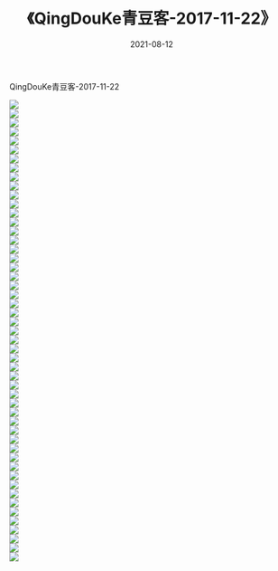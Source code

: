 ﻿---
layout: post
title:  《QingDouKe青豆客-2017-11-22》
date:   2021-08-12
img: http://img.660000.xyz/Sharelink/网络美图/2021/QingDouKe青豆客-2017-11-22/000.jpg
categories: [美女, 清纯, 唯美]
---

QingDouKe青豆客-2017-11-22

  ![](http://img.660000.xyz/Sharelink/网络美图/2021/QingDouKe青豆客-2017-11-22/001.jpg) <br> ![](http://img.660000.xyz/Sharelink/网络美图/2021/QingDouKe青豆客-2017-11-22/002.jpg) <br> ![](http://img.660000.xyz/Sharelink/网络美图/2021/QingDouKe青豆客-2017-11-22/003.jpg) <br> ![](http://img.660000.xyz/Sharelink/网络美图/2021/QingDouKe青豆客-2017-11-22/004.jpg) <br> ![](http://img.660000.xyz/Sharelink/网络美图/2021/QingDouKe青豆客-2017-11-22/005.jpg) <br> ![](http://img.660000.xyz/Sharelink/网络美图/2021/QingDouKe青豆客-2017-11-22/006.jpg) <br> ![](http://img.660000.xyz/Sharelink/网络美图/2021/QingDouKe青豆客-2017-11-22/007.jpg) <br> ![](http://img.660000.xyz/Sharelink/网络美图/2021/QingDouKe青豆客-2017-11-22/008.jpg) <br> ![](http://img.660000.xyz/Sharelink/网络美图/2021/QingDouKe青豆客-2017-11-22/009.jpg) <br> ![](http://img.660000.xyz/Sharelink/网络美图/2021/QingDouKe青豆客-2017-11-22/010.jpg) <br> ![](http://img.660000.xyz/Sharelink/网络美图/2021/QingDouKe青豆客-2017-11-22/011.jpg) <br> ![](http://img.660000.xyz/Sharelink/网络美图/2021/QingDouKe青豆客-2017-11-22/012.jpg) <br> ![](http://img.660000.xyz/Sharelink/网络美图/2021/QingDouKe青豆客-2017-11-22/013.jpg) <br> ![](http://img.660000.xyz/Sharelink/网络美图/2021/QingDouKe青豆客-2017-11-22/014.jpg) <br> ![](http://img.660000.xyz/Sharelink/网络美图/2021/QingDouKe青豆客-2017-11-22/015.jpg) <br> ![](http://img.660000.xyz/Sharelink/网络美图/2021/QingDouKe青豆客-2017-11-22/016.jpg) <br> ![](http://img.660000.xyz/Sharelink/网络美图/2021/QingDouKe青豆客-2017-11-22/017.jpg) <br> ![](http://img.660000.xyz/Sharelink/网络美图/2021/QingDouKe青豆客-2017-11-22/018.jpg) <br> ![](http://img.660000.xyz/Sharelink/网络美图/2021/QingDouKe青豆客-2017-11-22/019.jpg) <br> ![](http://img.660000.xyz/Sharelink/网络美图/2021/QingDouKe青豆客-2017-11-22/020.jpg) <br> ![](http://img.660000.xyz/Sharelink/网络美图/2021/QingDouKe青豆客-2017-11-22/021.jpg) <br> ![](http://img.660000.xyz/Sharelink/网络美图/2021/QingDouKe青豆客-2017-11-22/022.jpg) <br> ![](http://img.660000.xyz/Sharelink/网络美图/2021/QingDouKe青豆客-2017-11-22/023.jpg) <br> ![](http://img.660000.xyz/Sharelink/网络美图/2021/QingDouKe青豆客-2017-11-22/024.jpg) <br> ![](http://img.660000.xyz/Sharelink/网络美图/2021/QingDouKe青豆客-2017-11-22/025.jpg) <br> ![](http://img.660000.xyz/Sharelink/网络美图/2021/QingDouKe青豆客-2017-11-22/026.jpg) <br> ![](http://img.660000.xyz/Sharelink/网络美图/2021/QingDouKe青豆客-2017-11-22/027.jpg) <br> ![](http://img.660000.xyz/Sharelink/网络美图/2021/QingDouKe青豆客-2017-11-22/028.jpg) <br> ![](http://img.660000.xyz/Sharelink/网络美图/2021/QingDouKe青豆客-2017-11-22/029.jpg) <br> ![](http://img.660000.xyz/Sharelink/网络美图/2021/QingDouKe青豆客-2017-11-22/030.jpg) <br> ![](http://img.660000.xyz/Sharelink/网络美图/2021/QingDouKe青豆客-2017-11-22/031.jpg) <br> ![](http://img.660000.xyz/Sharelink/网络美图/2021/QingDouKe青豆客-2017-11-22/032.jpg) <br> ![](http://img.660000.xyz/Sharelink/网络美图/2021/QingDouKe青豆客-2017-11-22/033.jpg) <br> ![](http://img.660000.xyz/Sharelink/网络美图/2021/QingDouKe青豆客-2017-11-22/034.jpg) <br> ![](http://img.660000.xyz/Sharelink/网络美图/2021/QingDouKe青豆客-2017-11-22/035.jpg) <br> ![](http://img.660000.xyz/Sharelink/网络美图/2021/QingDouKe青豆客-2017-11-22/036.jpg) <br> ![](http://img.660000.xyz/Sharelink/网络美图/2021/QingDouKe青豆客-2017-11-22/037.jpg) <br> ![](http://img.660000.xyz/Sharelink/网络美图/2021/QingDouKe青豆客-2017-11-22/038.jpg) <br> ![](http://img.660000.xyz/Sharelink/网络美图/2021/QingDouKe青豆客-2017-11-22/039.jpg) <br> ![](http://img.660000.xyz/Sharelink/网络美图/2021/QingDouKe青豆客-2017-11-22/040.jpg) <br> ![](http://img.660000.xyz/Sharelink/网络美图/2021/QingDouKe青豆客-2017-11-22/041.jpg) <br> ![](http://img.660000.xyz/Sharelink/网络美图/2021/QingDouKe青豆客-2017-11-22/042.jpg) <br> ![](http://img.660000.xyz/Sharelink/网络美图/2021/QingDouKe青豆客-2017-11-22/043.jpg) <br> ![](http://img.660000.xyz/Sharelink/网络美图/2021/QingDouKe青豆客-2017-11-22/044.jpg) <br> ![](http://img.660000.xyz/Sharelink/网络美图/2021/QingDouKe青豆客-2017-11-22/045.jpg) <br> ![](http://img.660000.xyz/Sharelink/网络美图/2021/QingDouKe青豆客-2017-11-22/046.jpg) <br> ![](http://img.660000.xyz/Sharelink/网络美图/2021/QingDouKe青豆客-2017-11-22/047.jpg) <br> ![](http://img.660000.xyz/Sharelink/网络美图/2021/QingDouKe青豆客-2017-11-22/048.jpg) <br> ![](http://img.660000.xyz/Sharelink/网络美图/2021/QingDouKe青豆客-2017-11-22/049.jpg) <br> ![](http://img.660000.xyz/Sharelink/网络美图/2021/QingDouKe青豆客-2017-11-22/050.jpg) <br> ![](http://img.660000.xyz/Sharelink/网络美图/2021/QingDouKe青豆客-2017-11-22/051.jpg) <br>